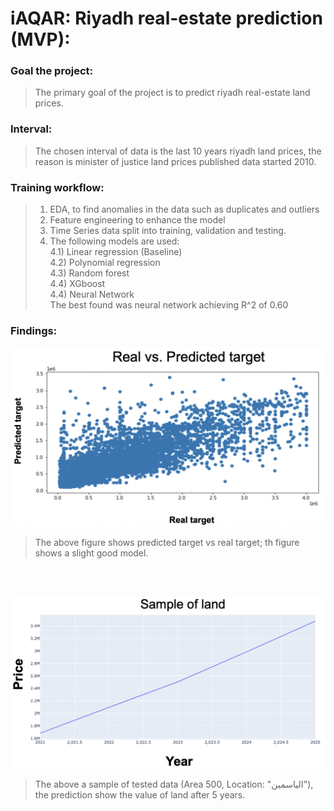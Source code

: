 # iAQAR: Riyadh real-estate prediction (MVP):

### Goal the project:

> The primary goal of the project is to predict riyadh real-estate land prices.
### Interval:
> The chosen interval of data is the last 10 years riyadh land prices, the reason is minister of justice land prices published data started 2010.

### Training workflow:
> 1) EDA, to find anomalies in the data such as duplicates and outliers
> 2) Feature engineering to enhance the model
> 3) Time Series data split into training, validation and testing. 
> 4) The following models are used: <br>
> 4.1) Linear regression (Baseline) <br>
> 4.2) Polynomial regression <br>
> 4.3) Random forest <br>
> 4.4) XGboost <br>
> 4.4) Neural Network <br>
>The best found was neural network achieving R^2 of 0.60 

### Findings:
![image](https://raw.githubusercontent.com/Naif-Albader/Regression_Project/main/images/RealVsPredicted.png)
> The above figure shows predicted target vs real target; th figure shows a slight good model.
<br>
<br>

![image](https://raw.githubusercontent.com/Naif-Albader/Regression_Project/main/images/Sample.png)
> The above a sample of tested data (Area 500, Location: "الياسمين"), the prediction show the value of land after 5 years.
